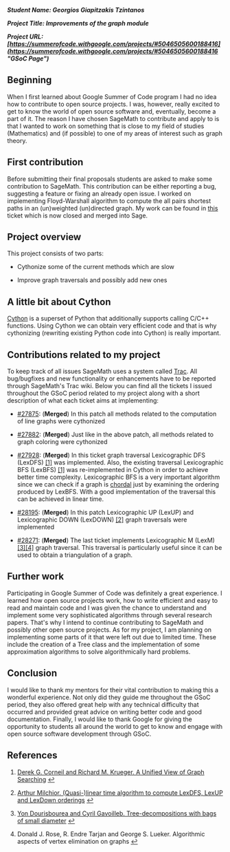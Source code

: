 ***Student Name: Georgios Giapitzakis Tzintanos***

***Project Title: Improvements of the graph module***

***Project URL: [https://summerofcode.withgoogle.com/projects/#5046505600188416](https://summerofcode.withgoogle.com/projects/#5046505600188416 "GSoC Page")***

## Beginning

When I first learned about Google Summer of Code program I had no idea how to contribute to open source projects. I was, however, really excited to get to know the world of open source software and, eventually, become a part of it. The reason I have chosen SageMath to contribute and apply to is that I wanted to work on something that is close to my field of studies (Mathematics) and (if possible) to one of my areas of interest such as graph theory. 

## First contribution

Before submitting their final proposals students are asked to make some contribution to SageMath. This contribution can be either reporting a bug, suggesting a feature or fixing an already open issue. I worked on implementing Floyd-Warshall algorithm to compute the all pairs shortest paths in an (un)weighted (un)directed graph. My work can be found in [this](https://trac.sagemath.org/ticket/27518) ticket which is now closed and merged into Sage.

## Project overview

This project consists of two parts:

  * Cythonize some of the current methods which are slow
  
  * Improve graph traversals and possibly add new ones

## A little bit about Cython

[Cython](https://cython.org/) is a superset of Python that additionally supports calling C/C++ functions. Using Cython we can obtain very efficient code and that is why cythonizing (rewriting existing Python code into Cython) is really important.

## Contributions related to my project

To keep track of all issues SageMath uses a system called [Trac](https://trac.edgewall.org/). All bug/bugfixes and new functionality or enhancements have to be reported through SageMath's Trac wiki. Below you can find all the tickets I issued throughout the GSoC period related to my project along with a short description of what each ticket aims at implementing:
  * [#27875](https://trac.sagemath.org/ticket/27875): (**Merged**) In this patch all methods related to the computation of line graphs were cythonized
  
  * [#27882](https://trac.sagemath.org/ticket/27882): (**Merged**) Just like in the above patch, all methods related to graph coloring were cythonized
  
  * [#27928](https://trac.sagemath.org/ticket/27928): (**Merged**) In this ticket graph traversal Lexicographic DFS (LexDFS) <span id="a1">[[1]](#f1)</span> was implemented. Also, the existing traversal Lexicographic BFS (LexBFS) <span id="a1">[[1]](#f1)</span> was re-implemented in Cython in order to achieve better time complexity. Lexicographic BFS is a very important algorithm since we can check if a graph is [chordal](https://en.wikipedia.org/wiki/Chordal_graph) just by examining the ordering produced by LexBFS. With a good implementation of the traversal this can be achieved in linear time.
  
  * [#28195](https://trac.sagemath.org/ticket/28195): (**Merged**) In this patch Lexicographic UP (LexUP) and Lexicographic DOWN (LexDOWN) <span id="a2">[[2]](#f2)</span> graph traversals were implemented
  
  * [#28271](https://trac.sagemath.org/ticket/28271): (**Merged**) The last ticket implements Lexicographic M (LexM) <span id="a3">[[3]](#f3)</span><span id="a4">[[4]](#f4)</span> graph traversal. This traversal is particularly useful since it can be used to obtain a triangulation of a graph.

## Further work

Participating in Google Summer of Code was definitely a great experience. I learned how open source projects work, how to write efficient and easy to read and maintain code and I was given the chance to understand and implement some very sophisticated algorithms through several research papers. That's why I intend to continue contributing to SageMath and possibly other open source projects. As for my project, I am planning on implementing some parts of it that were left out due to limited time. These include the creation of a Tree class and the implementation of some approximation algorithms to solve algorithmically hard problems.

## Conclusion

I would like to thank my mentors for their vital contribution to making this a wonderful experience. Not only did they guide me throughout the GSoC period, they also offered great help with any technical difficulty that occurred and provided great advice on writing better code and good documentation. Finally, I would like to thank Google for giving the opportunity to students all around the world to get to know and engage with open source software development through GSoC.

## References

1. <span id="f1"></span> [Derek G. Corneil and Richard M. Krueger. A Unified View of Graph Searching](http://www.cs.toronto.edu/~krueger/papers/unified.ps) [↩](#a1)

2. <span id="f2"></span> [Arthur Milchior. (Quasi-)linear time algorithm to compute LexDFS, LexUP
and LexDown orderings](https://arxiv.org/pdf/1701.00305.pdf) [↩](#a2)

3. <span id="f3"></span> [Yon Dourisbourea and Cyril Gavoilleb. Tree-decompositions with bags of small diameter](http://dept-info.labri.fr/~gavoille/article/DG07) [↩](#a3)

4. <span id="f4"></span> Donald J. Rose, R. Endre Tarjan and George S. Lueker. Algorithmic aspects of vertex elimination on graphs [↩](#a4)
